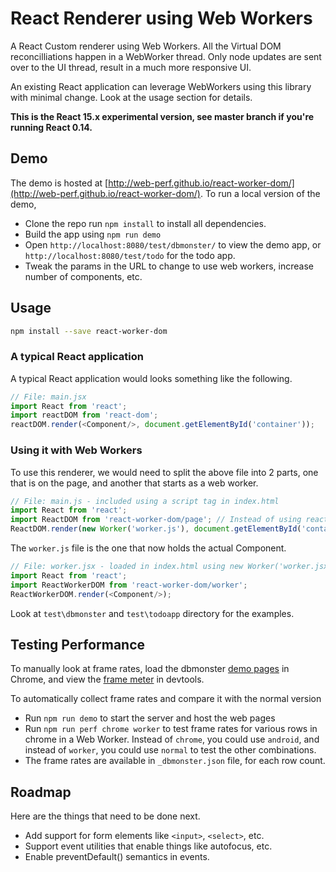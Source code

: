 # React Renderer using Web Workers

A React Custom renderer using Web Workers. All the Virtual DOM reconcilliations happen in a WebWorker thread. Only node updates are sent over to the UI thread, result in a much more responsive UI.  

An existing React application can leverage WebWorkers using this library with minimal change. Look at the usage section for details.

**This is the React 15.x experimental version, see master branch if you're running React 0.14.**

## Demo

The demo is hosted at [http://web-perf.github.io/react-worker-dom/](http://web-perf.github.io/react-worker-dom/). To run a local version of the demo,

- Clone the repo run `npm install` to install all dependencies.
- Build the app using `npm run demo`
- Open `http://localhost:8080/test/dbmonster/` to view the demo app, or `http://localhost:8080/test/todo` for the todo app.
- Tweak the params in the URL to change to use web workers, increase number of components, etc.

## Usage

```bash
npm install --save react-worker-dom
```

### A typical React application

A typical React application would looks something like the following.

```js
// File: main.jsx
import React from 'react';
import reactDOM from 'react-dom';
reactDOM.render(<Component/>, document.getElementById('container'));
```

### Using it with Web Workers

To use this renderer, we would need to split the above file into 2 parts, one that is on the page, and another that starts as a web worker.

```js
// File: main.js - included using a script tag in index.html
import React from 'react';
import ReactDOM from 'react-worker-dom/page'; // Instead of using react-dom
ReactDOM.render(new Worker('worker.js'), document.getElementById('container'));
```

The `worker.js` file is the one that now holds the actual Component.

```js
// File: worker.jsx - loaded in index.html using new Worker('worker.jsx') in the file script above;
import React from 'react';
import ReactWorkerDOM from 'react-worker-dom/worker';
ReactWorkerDOM.render(<Component/>);
```

Look at `test\dbmonster` and `test\todoapp` directory for the examples.

## Testing Performance

To manually look at frame rates, load the dbmonster [demo pages](http://web-perf.github.io/react-worker-dom/) in Chrome, and view the [frame meter](https://developer.chrome.com/devtools/docs/rendering-settings#show-fps%20meter) in devtools.

To automatically collect frame rates and compare it with the normal version
- Run `npm run demo` to start the server and host the web pages
- Run `npm run perf chrome worker` to test frame rates for various rows in chrome in a Web Worker. Instead of `chrome`, you could use `android`, and instead of `worker`, you could use `normal` to test the other combinations.
- The frame rates are available in `_dbmonster.json` file, for each row count.

## Roadmap
Here are the things that need to be done next.

- Add support for form elements like `<input>`, `<select>`, etc.
- Support event utilities that enable things like autofocus, etc. 
- Enable preventDefault() semantics in events. 
